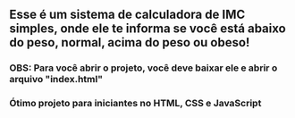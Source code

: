## Esse é um sistema de calculadora de IMC simples, onde ele te informa se você está abaixo do peso, normal, acima do peso ou obeso!

### OBS: Para você abrir o projeto, você deve baixar ele e abrir o arquivo "index.html"

### Ótimo projeto para iniciantes no HTML, CSS e JavaScript

